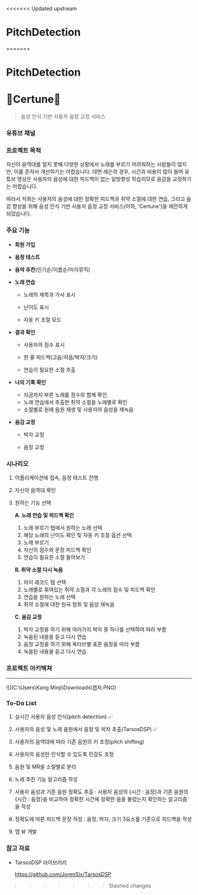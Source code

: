 <<<<<<< Updated upstream
# PitchDetection
=======
# PitchDetection

# **🎯Certune🎵**

> 음성 인식 기반 사용자 음정 교정 서비스



### 유튜브 채널





### 프로젝트 목적

자신의 음역대를 알지 못해 다양한 상황에서 노래를 부르기 어려워하는 사람들이 많지만, 이를 혼자서 개선하기는 어렵습니다. 대면 레슨의 경우, 시간과 비용이 많이 들며 유튜브 영상은 사용자의 음성에 대한 피드백이 없는 일방향성 학습이므로 음감을 교정하기는 어렵습니다.

따라서 저희는 사용자의 음성에 대한 정확한 피드백과 취약 소절에 대한 연습, 그리고 음감 향상을 위해 음성 인식 기반 사용자 음정 교정 서비스(이하, 'Certune')을 제안하게 되었습니다.  



### 주요 기능

- **회원 가입**

- **음정 테스트** 

- **음악 추천**(인기순/이름순/마이뮤직)

- **노래 연습**

  - 노래의 제목과 가사 표시

  - 난이도 표시
  - 자동 키 조절 모드

- **결과 확인**

  - 사용자의 점수 표시

  - 한 줄 피드백(고음/저음/박자/크기)

  - 연습이 필요한 소절 추출

- **나의 기록 확인**

  - 지금까지 부른 노래를 점수와 함께 확인.
  - 노래 연습에서 추출한 취약 소절을 노래별로 확인
  - 소절별로 원래 음원 재생 및 사용자의 음성을 재녹음

- **음감 교정**

  - 박자 교정

  - 음정 교정



### 시나리오

1. 어플리케이션에 접속, 음정 테스트 진행

2. 자신의 음역대 확인

3. 원하는 기능 선택

   **A. 노래 연습 및 피드백 확인**

   1. 노래 부르기 탭에서 원하는 노래 선택
   2. 해당 노래의 난이도 확인 및 자동 키 조절 옵션 선택
   3. 노래 부르기
   4. 자신의 점수와 문장 피드백 확인
   5. 연습이 필요한 소절 들어보기

   **B. 취약 소절 다시 녹음**

   1. 마이 레코드 탭 선택
   2. 노래별로 묶여있는 취약 소절과 각 노래의 점수 및 피드백 확인
   3. 연습을 원하는 노래 선택
   4. 취약 소절에 대한 원곡 청취 및 음성 재녹음

   **C. 음감 교정**

   1. 박자 교정을 하기 위해 여러가지 박자 중 하나를 선택하여 따라 부름
   2. 녹음된 내용을 듣고 다시 연습
   3. 음정 교정을 하기 위해 옥타브별 표준 음정을 따라 부름
   4. 녹음된 내용을 듣고 다시 연습



### 프로젝트 아키텍쳐

------

![](C:\Users\Kang Minji\Downloads\캡처.PNG)



### To-Do List

1. 실시간 사용자 음성 인식(pitch detection) ✅

2. 사용자의 음성 및 노래 음원에서 음정 및 박자 추출(TarsosDSP) ✅

3. 사용자의 음역대에 따라 기존 음원의 키 조정(pitch shifting)
4. 사용자의 음성만 인식할 수 있도록 민감도 조정

5. 음원 및 MR을 소절별로 분리

6. 노래 추천 기능 알고리즘 작성

7. 사용자 음성과 기존 음원 정확도 추출 : 사용자 음성의 {시간 : 음정}과 기존 음원의 {시간 : 음정}을 비교하여 정확한 시간에 정확한 음을 불렀는지 확인하는 알고리즘을 작성

8. 정확도에 따른 피드백 문장 작성 : 음정, 박자, 크기 3요소를 기준으로 피드백을 작성

9. 앱 뷰 개발



### 참고 자료

- TarsosDSP 라이브러리

  https://github.com/JorenSix/TarsosDSP
>>>>>>> Stashed changes
